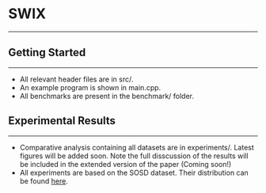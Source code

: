 # SWIX
---

## Getting Started
---
- All relevant header files are in src/. 
- An example program is shown in main.cpp. 
- All benchmarks are present in the benchmark/ folder.


## Experimental Results
---
- Comparative analysis containing all datasets are in experiments/. Latest figures will be added soon. Note the full disscussion of the results will be included in the extended version of the paper (Coming soon!)
- All experiments are based on the SOSD dataset. Their distribution can be found [here](https://arxiv.org/abs/1911.13014).
